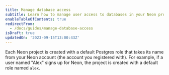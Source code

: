 ```yaml
---
title: Manage database access
subtitle: Learn how to manage user access to databases in your Neon project
enableTableOfContents: true
redirectFrom:
  - /docs/guides/manage-database-access
isDraft: true
updatedOn: '2023-09-15T13:00:43Z'
---
```


Each Neon project is created with a default Postgres role that takes its name from your Neon account (the account you registered with). For example, if a user named "Alex" signs up for Neon, the project is created with a default role named `alex`.
